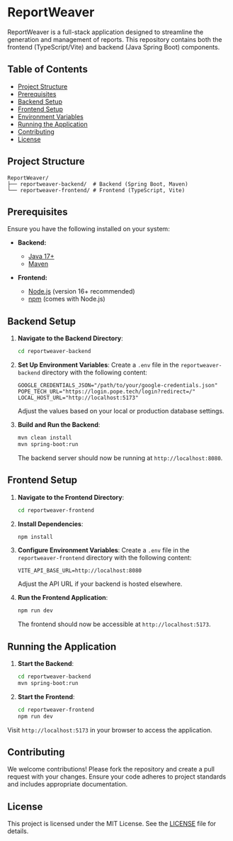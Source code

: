 # ReportWeaver

ReportWeaver is a full-stack application designed to streamline the generation and management of reports. This repository contains both the frontend (TypeScript/Vite) and backend (Java Spring Boot) components.

## Table of Contents

- [Project Structure](#project-structure)
- [Prerequisites](#prerequisites)
- [Backend Setup](#backend-setup)
- [Frontend Setup](#frontend-setup)
- [Environment Variables](#environment-variables)
- [Running the Application](#running-the-application)
- [Contributing](#contributing)
- [License](#license)

## Project Structure

```
ReportWeaver/
├── reportweaver-backend/  # Backend (Spring Boot, Maven)
└── reportweaver-frontend/ # Frontend (TypeScript, Vite)
```

## Prerequisites

Ensure you have the following installed on your system:

- **Backend:**
  - [Java 17+](https://adoptopenjdk.net/)
  - [Maven](https://maven.apache.org/)

- **Frontend:**
  - [Node.js](https://nodejs.org/) (version 16+ recommended)
  - [npm](https://www.npmjs.com/) (comes with Node.js)

## Backend Setup

1. **Navigate to the Backend Directory**:
   ```sh
   cd reportweaver-backend
   ```

2. **Set Up Environment Variables**:
   Create a `.env` file in the `reportweaver-backend` directory with the following content:
   ```env
   GOOGLE_CREDENTIALS_JSON="/path/to/your/google-credentials.json"
   POPE_TECH_URL="https://login.pope.tech/login?redirect=/"
   LOCAL_HOST_URL="http://localhost:5173"
   ```
   Adjust the values based on your local or production database settings.

3. **Build and Run the Backend**:
   ```sh
   mvn clean install
   mvn spring-boot:run
   ```
   The backend server should now be running at `http://localhost:8080`.

## Frontend Setup

1. **Navigate to the Frontend Directory**:
   ```sh
   cd reportweaver-frontend
   ```

2. **Install Dependencies**:
   ```sh
   npm install
   ```

3. **Configure Environment Variables**:
   Create a `.env` file in the `reportweaver-frontend` directory with the following content:
   ```env
   VITE_API_BASE_URL=http://localhost:8080
   ```
   Adjust the API URL if your backend is hosted elsewhere.

4. **Run the Frontend Application**:
   ```sh
   npm run dev
   ```
   The frontend should now be accessible at `http://localhost:5173`.

## Running the Application

1. **Start the Backend**:
   ```sh
   cd reportweaver-backend
   mvn spring-boot:run
   ```

2. **Start the Frontend**:
   ```sh
   cd reportweaver-frontend
   npm run dev
   ```

Visit `http://localhost:5173` in your browser to access the application.

## Contributing

We welcome contributions! Please fork the repository and create a pull request with your changes. Ensure your code adheres to project standards and includes appropriate documentation.

## License

This project is licensed under the MIT License. See the [LICENSE](LICENSE) file for details.

